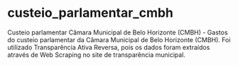 # custeio_parlamentar_cmbh
Custeio parlamentar Câmara Municipal de Belo Horizonte (CMBH) - Gastos do custeio parlamentar da Câmara Municipal de Belo Horizonte (CMBH). Foi utilizado Transparência Ativa Reversa, pois os dados foram extraídos através de Web Scraping no site de transparência municipal.
